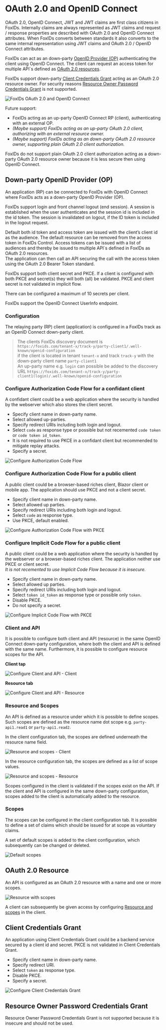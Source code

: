 ﻿# OAuth 2.0 and OpenID Connect
OAuth 2.0, OpenID Connect, JWT and JWT claims are first class citizens in FoxIDs. Internally claims are always represented as JWT claims and request / response properties are described with OAuth 2.0 and OpenID Connect attributes. When FoxIDs converts between standards it also converts to the same internal representation using JWT claims and OAuth 2.0 / OpenID Connect attributes.

FoxIDs can act as an down-party [OpenID Provider (OP)](#openid-provider-op) authenticating the client using OpenID Connect. The client can request an access token for multiple API`s defined as [OAuth 2.0 resources](#oauth-20-resource).

FoxIDs support down-party [Client Credentials Grant](#client-credentials-grant) acting as an OAuth 2.0 resource owner. For security reasons [Resource Owner Password Credentials Grant](#resource-owner-password-credentials-grant) is not supported.

![FoxIDs OAuth 2.0 and OpenID Connect](images/oauth_oidc.svg)

Future support:
- FoxIDs acting as an up-party OpenID Connect RP (client), authenticating with an external OP.
- *(Maybe support) FoxIDs acting as an up-party OAuth 2.0 client, authorizing with an external resource owner.*
- *(Maybe support) FoxIDs acting as an down-party OAuth 2.0 resource owner, supporting plain OAuth 2.0 client authorization.*

FoxIDs do not support plain OAuth 2.0 client authorization acting as a down-party OAuth 2.0 resource owner because it is less secure then using OpenID Connect.

## Down-party OpenID Provider (OP)
An application (RP) can be connected to FoxIDs with OpenID Connect where FoxIDs acts as a down-party OpenID Provider (OP).

FoxIDs support login and front channel logout (end session). A session is established when the user authenticates and the session id is included in the id token. The session is invalidated on logout, if the ID token is included in the logout request.

Default both id token and access token are issued with the client’s client id as the audience. The default resource can be removed from the access token in FoxIDs Control. 
Access tokens can be issued with a list of audiences and thereby be issued to multiple API`s defined in FoxIDs as OAuth 2.0 resources.  
The application can then call an API securing the call with the access token using the OAuth 2.0 Bearer Token standard.

FoxIDs support both client secret and PKCE. If a client is configured with both PKCE and secret(s) they will both (all) be validated. PKCE and client secret is not validated in implicit flow.  

There can be configured a maximum of 10 secrets per client.

FoxIDs support the OpenID Connect UserInfo endpoint.

### Configuration
The relaying party (RP) client (application) is configured in a FoxIDs track as an OpenID Connect down-party client.

> The clients FoxIDs discovery document is `https://foxids.com/tenant-x/track-y/party-client1/.well-known/openid-configuration`  
> if the client is located in tenant `tenant-x` and track `track-y` with the down-party client name `party-client1`  
> An up-party name e.g. `login` can possible be added to the discovery URL `https://foxids.com/tenant-x/track-y/party-client1(login)/.well-known/openid-configuration`

### Configure Authorization Code Flow for a confidant client
A confidant client could be a web application where the security is handled by the webserver which also stores the client secret.

- Specify client name in down-party name.
- Select allowed up-parties.
- Specify redirect URIs including both login and logout.
- Select `code` as response type or possible but not recemented `code token` or `code token id_token`.
- It is not required to use PKCE in a confidant client but recommended to mitigate replay attacks.
- Specify a secret.

![Configure Authorization Code Flow](images/configure-authorization-code-flow.png)

### Configure Authorization Code Flow for a public client
A public client could be a browser-based riches client, Blazor client or mobile app. The application should use PKCE and not a client secret.

- Specify client name in down-party name.
- Select allowed up parties.
- Specify redirect URIs including both login and logout.
- Select `code` as response type.
- Use PKCE, default enabled.

![Configure Authorization Code Flow with PKCE](images/configure-authorization-code-flow-pkce.png)

### Configure Implicit Code Flow for a public client
A public client could be a web application where the security is handled by the webserver or a browser-based riches client. The application neither use PKCE or client secret.  
*It is not recemented to use Implicit Code Flow because it is insecure.*

- Specify client name in down-party name.
- Select allowed up parties.
- Specify redirect URIs including both login and logout.
- Select `token id_token` as response type or possible only `token`.
- Disable PKCE.
- Do not specify a secret.

![Configure Implicit Code Flow with PKCE](images/configure-implicit-code-flow.png)

### Client and API
It is possible to configure both client and API (resource) in the same OpenID Connect down-party configuration, where both the client and API is defined with the same name. Furthermore, it is possible to configure resource scopes for the API.

**Client tap**

![Configure Client and API - Client](images/configure-client-api-client.png)

**Resource tab**

![Configure Client and API - Resource](images/configure-client-api-resource.png)


### Resource and Scopes
An API is defined as a resource under which it is possible to define scopes. Such scopes are defined as the resource name dot scope e.g. `party-api1.read1` or `party-api1.read2`.

In the client configuration tab, the scopes are defined underneath the resource name field.

![Resource and scopes - Client](images/configure-resource-scopes-client.png)

In the resource configuration tab, the scopes are defined as a list of scope values.

![Resource and scopes - Resource](images/configure-resource-scopes-resource.png)

Scopes configured in the client is validated if the scopes exist on the API. If the client and API is configured in the same down-party configuration, scopes added to the client is automatically added to the resource.

### Scopes
The scopes can be configured in the client configuration tab. It is possible to define a set of claims which should be issued for at scope as voluntary claims.

A set of default scopes is added to the client configuration, which subsequently can be changed or deleted.

![Default scopes](images/configure-default-claims.png)

## OAuth 2.0 Resource
An API is configured as an OAuth 2.0 resource with a name and one or more scopes.

![Resource with scopes](images/configure-oauth-resource.png)

A client can subsequently be given access by configuring [Resource and scopes](#resource-and-scopes) in the client.

## Client Credentials Grant
An application using Client Credentials Grant could be a backend service secured by a client id and secret. PKCE is not validated in Client Credentials Grant.

- Specify client name in down-party name.
- Specify redirect URI.
- Select `token` as response type.
- Disable PKCE.
- Specify a secret.

![Configure Client Credentials Grant](images/configure-client-credentials-grant.png)

## Resource Owner Password Credentials Grant
Resource Owner Password Credentials Grant is not supported because it is insecure and should not be used.
